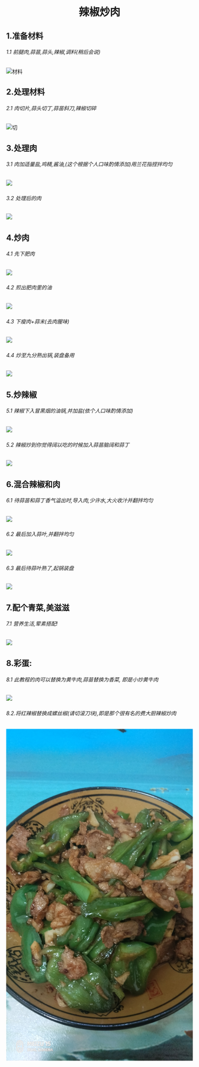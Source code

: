 <center><h1>辣椒炒肉</h1></center>

## 1.准备材料

###### 1.1 前腿肉,蒜苗,蒜头,辣椒,调料(稍后会说)

![材料](C:/Users/lenovo/Desktop/121212/P00306-111247.jpg)



## 2.处理材料

###### 2.1 肉切片,蒜头切丁,蒜苗斜刀,辣椒切碎

![切](C:/Users/lenovo/Desktop/121212/P00306-112736.jpg)



## 3.处理肉

###### 3.1 肉加适量盐,鸡精,酱油,(这个根据个人口味酌情添加)用兰花指捏拌均匀

![](C:/Users/lenovo/Desktop/121212/P00306-112842.jpg)

###### 3.2 处理后的肉

![](C:/Users/lenovo/Desktop/121212/P00306-112932.jpg)



## 4.炒肉

###### 4.1 先下肥肉

![](C:/Users/lenovo/Desktop/121212/P00306-113510.jpg)



###### 4.2 煎出肥肉里的油

![](C:/Users/lenovo/Desktop/121212/P00306-113558.jpg)



###### 4.3 下瘦肉+蒜末(去肉腥味)

![](C:/Users/lenovo/Desktop/121212/P00306-113617.jpg)



###### 4.4 炒至九分熟出锅,装盘备用

![](C:/Users/lenovo/Desktop/121212/P00306-113702.jpg)



## 5.炒辣椒

###### 5.1 辣椒下入冒黑烟的油锅,并加盐(依个人口味酌情添加)

![](C:/Users/lenovo/Desktop/121212/P00306-113833.jpg)



###### 5.2 辣椒炒到你觉得阔以吃的时候加入蒜苗脑阔和蒜丁

![](C:/Users/lenovo/Desktop/121212/P00306-114012.jpg)



## 6.混合辣椒和肉

###### 6.1 待蒜苗和蒜丁香气溢出时,导入肉,少许水,大火收汁并翻拌均匀

![](C:/Users/lenovo/Desktop/121212/P00306-114051.jpg)



###### 6.2 最后加入蒜叶,并翻拌均匀

![](C:/Users/lenovo/Desktop/121212/P00306-114122.jpg)



###### 6.3 最后待蒜叶熟了,起锅装盘

![](C:/Users/lenovo/Desktop/121212/P00306-114247.jpg)



## 7.配个青菜,美滋滋

###### 7.1 营养生活,荤素搭配!

![](C:/Users/lenovo/Desktop/121212/P00306-114509.jpg)



## 8.彩蛋:

###### 8.1 此教程的肉可以替换为黄牛肉,蒜苗替换为香菜, 即是小炒黄牛肉

![](C:/Users/lenovo/Desktop/121212/P00101-123659.jpg)



###### 8.2.将红辣椒替换成螺丝椒(请切滚刀块),即是那个很有名的费大厨辣椒炒肉

![](.\121212\P00112-183816.jpg)